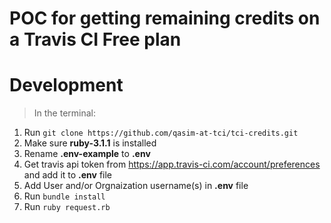 # POC for getting remaining credits on a Travis CI Free plan

# Development

>In the terminal:

1. Run ```git clone https://github.com/qasim-at-tci/tci-credits.git```
2. Make sure **ruby-3.1.1** is installed
3. Rename **.env-example** to **.env**
4. Get travis api token from https://app.travis-ci.com/account/preferences and add it to **.env** file
5. Add User and/or Orgnaization username(s) in **.env** file
5. Run ```bundle install```
6. Run ```ruby request.rb```